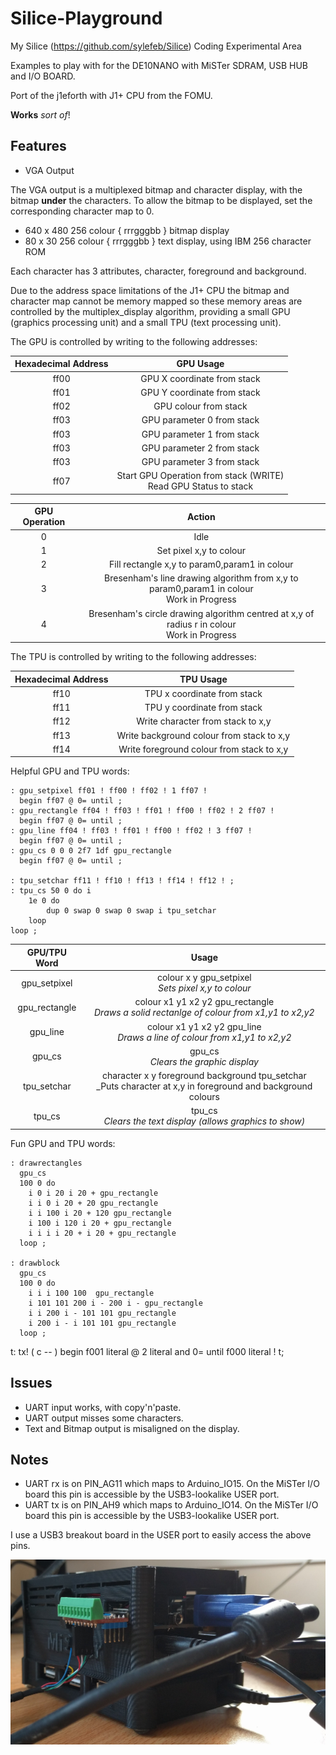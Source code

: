 # Silice-Playground
My Silice (https://github.com/sylefeb/Silice) Coding Experimental Area

Examples to play with for the DE10NANO with MiSTer SDRAM, USB HUB and I/O BOARD.

Port of the j1eforth with J1+ CPU from the FOMU.

__Works__ _sort of_!

## Features

* VGA Output

The VGA output is a multiplexed bitmap and character display, with the bitmap __under__ the characters. To allow the bitmap to be displayed, set the corresponding character map to 0.

* 640 x 480 256 colour { rrrgggbb } bitmap display
* 80 x 30 256 colour { rrrgggbb } text display, using IBM 256 character ROM

Each character has 3 attributes, character, foreground and background.

Due to the address space limitations of the J1+ CPU the bitmap and character map cannot be memory mapped so these memory areas are controlled by the multiplex_display algorithm, providing a small GPU (graphics processing unit) and a small TPU (text processing unit). 

The GPU is controlled by writing to the following addresses:

Hexadecimal Address | GPU Usage
:----: | :----:
ff00 | GPU X coordinate from stack
ff01 | GPU Y coordinate from stack
ff02 | GPU colour from stack
ff03 | GPU parameter 0 from stack
ff03 | GPU parameter 1 from stack
ff03 | GPU parameter 2 from stack
ff03 | GPU parameter 3 from stack
ff07 | Start GPU Operation from stack (WRITE)<br>Read GPU Status to stack

GPU Operation | Action
:-----: | :-----:
0 | Idle
1 | Set pixel x,y to colour
2 | Fill rectangle x,y to param0,param1 in colour
3 | Bresenham's line drawing algorithm from x,y to param0,param1 in colour<br>Work in Progress
4 | Bresenham's circle drawing algorithm centred at x,y of radius r in colour<br>Work in Progress

The TPU is controlled by writing to the following addresses:

Hexadecimal Address | TPU Usage
:----: | :----:
ff10 | TPU x coordinate from stack
ff11 | TPU y coordinate from stack
ff12 | Write character from stack to x,y
ff13 | Write background colour from stack to x,y
ff14 | Write foreground colour from stack to x,y

Helpful GPU and TPU words:

```
: gpu_setpixel ff01 ! ff00 ! ff02 ! 1 ff07 ! 
  begin ff07 @ 0= until ;
: gpu_rectangle ff04 ! ff03 ! ff01 ! ff00 ! ff02 ! 2 ff07 !
  begin ff07 @ 0= until ;
: gpu_line ff04 ! ff03 ! ff01 ! ff00 ! ff02 ! 3 ff07 !
  begin ff07 @ 0= until ;
: gpu_cs 0 0 0 2f7 1df gpu_rectangle
  begin ff07 @ 0= until ;

: tpu_setchar ff11 ! ff10 ! ff13 ! ff14 ! ff12 ! ;
: tpu_cs 50 0 do i
    1e 0 do
        dup 0 swap 0 swap 0 swap i tpu_setchar
    loop
loop ;
```
GPU/TPU Word | Usage
:-----: | :-----:
gpu_setpixel | colour x y gpu_setpixel<br>_Sets pixel x,y to colour_
gpu_rectangle | colour x1 y1 x2 y2 gpu_rectangle<br>_Draws a solid rectanlge of colour from x1,y1 to x2,y2_
gpu_line | colour x1 y1 x2 y2 gpu_line<br>_Draws a line of colour from x1,y1 to x2,y2_
gpu_cs | gpu_cs<br>_Clears the graphic display_
tpu_setchar | character x y foreground background tpu_setchar<br>_Puts character at x,y in foreground and background colours
tpu_cs | tpu_cs<br>_Clears the text display (allows graphics to show)_

Fun GPU and TPU words:

```
: drawrectangles
  gpu_cs
  100 0 do
    i 0 i 20 i 20 + gpu_rectangle
    i i 0 i 20 + 20 gpu_rectangle
    i i 100 i 20 + 120 gpu_rectangle
    i 100 i 120 i 20 + gpu_rectangle
    i i i i 20 + i 20 + gpu_rectangle
  loop ;

: drawblock
  gpu_cs
  100 0 do
    i i i 100 100  gpu_rectangle
    i 101 101 200 i - 200 i - gpu_rectangle
    i i 200 i - 101 101 gpu_rectangle
    i 200 i - i 101 101 gpu_rectangle
  loop ;
```
t: tx! ( c -- )
   begin
    f001 literal @ 2 literal and 0=
   until f000 literal ! t;

## Issues

* UART input works, with copy'n'paste.
* UART output misses some characters.
* Text and Bitmap output is misaligned on the display.

## Notes

* UART rx is on PIN_AG11 which maps to Arduino_IO15. On the MiSTer I/O board this pin is accessible by the USB3-lookalike USER port.
* UART tx is on PIN_AH9 which maps to Arduino_IO14. On the MiSTer I/O board this pin is accessible by the USB3-lookalike USER port.

I use a USB3 breakout board in the USER port to easily access the above pins.

![USB3 Breakout for UART pins](DE10NANO-USERPORT.jpg)
